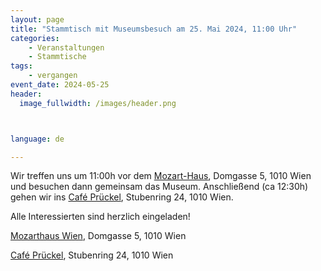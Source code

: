 ```yaml
---
layout: page
title: "Stammtisch mit Museumsbesuch am 25. Mai 2024, 11:00 Uhr"
categories:
    - Veranstaltungen
    - Stammtische
tags:
    - vergangen
event_date: 2024-05-25
header:
  image_fullwidth: /images/header.png



language: de

---
```


Wir treffen uns um 11:00h vor dem [Mozart-Haus](https://www.mozarthausvienna.at/de), Domgasse 5, 1010 Wien und besuchen dann gemeinsam das Museum. Anschließend (ca 12:30h) gehen wir ins [Café Prückel](https://www.prueckel.at/), Stubenring 24, 1010 Wien.

Alle Interessierten sind herzlich eingeladen!

[Mozarthaus Wien](https://www.mozarthausvienna.at/de),  Domgasse 5, 1010 Wien

<div
    data-service="googlemaps"
    data-id="!1m18!1m12!1m3!1d2658.915539497973!2d16.372405175056002!3d48.20824274624071!2m3!1f0!2f0!3f0!3m2!1i1024!2i768!4f13.1!3m3!1m2!1s0x476d079fa75b554b%3A0x8749806bc8abb609!2sDomgasse%205%2C%201010%20Wien!5e0!3m2!1sen!2sat!4v1713629208949!5m2!1sen!2sat"
    data-autoscale
></div>

[Café Prückel](https://www.prueckel.at), Stubenring 24, 1010 Wien

<div
    data-service="googlemaps"
    data-id="!1m18!1m12!1m3!1d2658.9403563250967!2d16.377864075055953!3d48.20776474627407!2m3!1f0!2f0!3f0!3m2!1i1024!2i768!4f13.1!3m3!1m2!1s0x476d077515f55545%3A0x16139e6aee126dc4!2sStubenring%2024%2C%201010%20Wien!5e0!3m2!1sen!2sat!4v1713629285347!5m2!1sen!2sat"
    data-autoscale
></div>


